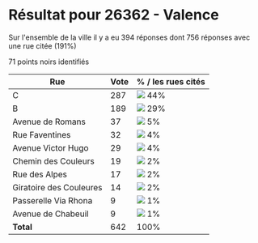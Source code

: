 # Résultat pour 26362 - Valence

Sur l'ensemble de la ville il y a eu 394 réponses dont 756 réponses avec une rue citée (191%)

71 points noirs identifiés

| Rue | Vote | % / les rues cités|
|-----|------|-------------------|
| C | 287 | <img src="../../img/bar_44.gif" />&nbsp;44%|
| B | 189 | <img src="../../img/bar_29.gif" />&nbsp;29%|
| Avenue de Romans | 37 | <img src="../../img/bar_5.gif" />&nbsp;5%|
| Rue Faventines | 32 | <img src="../../img/bar_4.gif" />&nbsp;4%|
| Avenue Victor Hugo | 29 | <img src="../../img/bar_4.gif" />&nbsp;4%|
| Chemin des Couleurs | 19 | <img src="../../img/bar_2.gif" />&nbsp;2%|
| Rue des Alpes | 17 | <img src="../../img/bar_2.gif" />&nbsp;2%|
| Giratoire des Couleures | 14 | <img src="../../img/bar_2.gif" />&nbsp;2%|
| Passerelle Via Rhona | 9 | <img src="../../img/bar_1.gif" />&nbsp;1%|
| Avenue de Chabeuil | 9 | <img src="../../img/bar_1.gif" />&nbsp;1%|
| **Total** | 642 | 100%|
